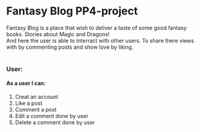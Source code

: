 # Fantasy Blog PP4-project

Fantasy Blog is a place that wish to deliver a taste of some good fantasy books. Stories about Magic and Dragons!
<br>
And here the user is able to interract with other users. To share there views with by commenting posts and show love by liking.
<br>
<br>

### User:
#### As a user I can:
1. Creat an account
2. Like a post
3. Comment a post
4. Edit a comment done by user
5. Delete a comment done by user
<br>
<br>
